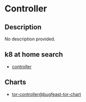 # Controller

## Description

No description provided.

## k8 at home search

- [controller](https://nanne.dev/k8s-at-home-search/#/controller)

## Charts

- [tor-controller@bugfeast-tor-chart](https://bugfest.github.io/tor-controller/)
